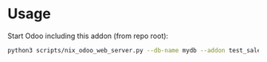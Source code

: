 # Usage

Start Odoo including this addon (from repo root):

```bash
python3 scripts/nix_odoo_web_server.py --db-name mydb --addon test_sale_product_configurators
```
